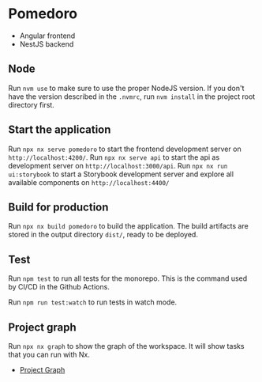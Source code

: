 # Pomedoro

- Angular frontend
- NestJS backend

## Node

Run `nvm use` to make sure to use the proper NodeJS version. 
If you don't have the version described in the `.nvmrc`, run `nvm install` in the project root directory first.

## Start the application

Run `npx nx serve pomedoro` to start the frontend development server on `http://localhost:4200/`.
Run `npx nx serve api` to start the api as development server on `http://localhost:3000/api`.
Run `npx nx run ui:storybook` to start a Storybook development server and explore all available components on `http://localhost:4400/`

## Build for production

Run `npx nx build pomedoro` to build the application. The build artifacts are stored in the output directory `dist/`, ready to be deployed.


## Test

Run `npm test` to run all tests for the monorepo. 
This is the command used by CI/CD in the Github Actions.

Run `npm run test:watch` to run tests in watch mode.

## Project graph

Run `npx nx graph` to show the graph of the workspace.
It will show tasks that you can run with Nx.

-   [Project Graph](https://nx.dev/core-features/explore-graph)
